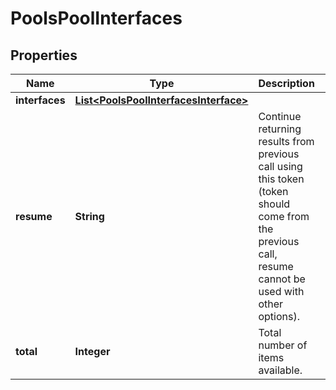 
# PoolsPoolInterfaces

## Properties
Name | Type | Description | Notes
------------ | ------------- | ------------- | -------------
**interfaces** | [**List&lt;PoolsPoolInterfacesInterface&gt;**](PoolsPoolInterfacesInterface.md) |  |  [optional]
**resume** | **String** | Continue returning results from previous call using this token (token should come from the previous call, resume cannot be used with other options). |  [optional]
**total** | **Integer** | Total number of items available. |  [optional]



